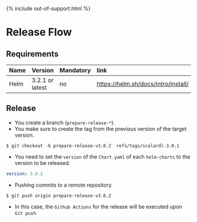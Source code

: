 {% include out-of-support.html %}

# Release Flow

## Requirements
| Name | Version | Mandatory | link |
|:------|:-------|:----------|:------|
| Helm | 3.2.1 or latest | no | https://helm.sh/docs/intro/install/ |

## Release
* You create a branch (`prepare-release-*`).
* You make sure to create the tag from the previous version of the target version.
``` console
$ git checkout -b prepare-release-v3.0.2  refs/tags/scalardl-3.0.1
```

* You need to set the `version` of the `Chart.yaml` of each `helm-charts` to the version to be released.
``` yaml
version: 3.0.2
```
* Pushing commits to a remote repository.
``` console
$ git push origin prepare-release-v3.0.2
```

* In this case, the `Github Actions` for the release will be executed upon `Git push`.
